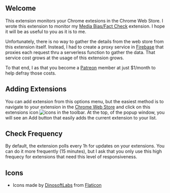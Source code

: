 ## Welcome

This extension monitors your Chrome extesions in the Chrome Web Store. I wrote this extension to monitor my [Media Bias/Fact Check](https://chrome.google.com/webstore/detail/official-media-biasfact-c/ganicjnkcddicfioohdaegodjodcbkkh?hl=en) extension. I hope it will be as useful to you as it is to me.

Unfortunately, there is no way to gather the details from the web store from this extension itself. Instead, I had to create a proxy service in [Firebase](https://firebase.google.com/) that proxies each request thru a serverless function to gather the data. That service cost grows at the usage of this extension grows.

To that end, I as that you become a [Patreon](https://www.patreon.com/bePatron?u=3955610) member at just \$1/month to help defray those costs.

## Adding Extensions

You can add extension from this options menu, but the easiest method is to navigate to your extension in the [Chrome Web Store](https://chrome.google.com/webstore/) and click on this extensions icon ![icons](/icons/icon24.png) in the toolbar. At the top, of the popup window, you will see an Add button that easily adds the current extension to your list.

## Check Frequency

By default, the extension polls every 1h for updates on your extensions. You can do it more frequently (15 minutes), but I ask that you only use this high frequecy for extensions that need this level of responsiveness.

## Icons

- Icons made by [DinosoftLabs](https://www.flaticon.com/authors/dinosoftlabs) from [Flaticon](https://www.flaticon.com/)
